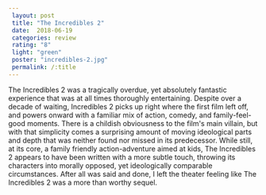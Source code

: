 ```yaml
---
 layout: post
 title: "The Incredibles 2"
 date:  2018-06-19
 categories: review
 rating: "8"
 light: "green"
 poster: "incredibles-2.jpg"
 permalink: /:title
---
```



The Incredibles 2 was a tragically overdue, yet absolutely fantastic experience that was at all times thoroughly entertaining. Despite over a decade of waiting, Incredibles 2 picks up right where the first film left off, and powers onward with a familiar mix of action, comedy, and family-feel-good moments. There is a childish obviousness to the film's main villain, but with that simplicity comes a surprising amount of moving ideological parts and depth that was neither found nor missed in its predecessor. While still, at its core, a family friendly action-adventure aimed at kids, The Incredibles 2 appears to have been written with a more subtle touch, throwing its characters into morally opposed, yet ideologically comparable circumstances. After all was said and done, I left the theater feeling like The Incredibles 2 was a more than worthy sequel.
